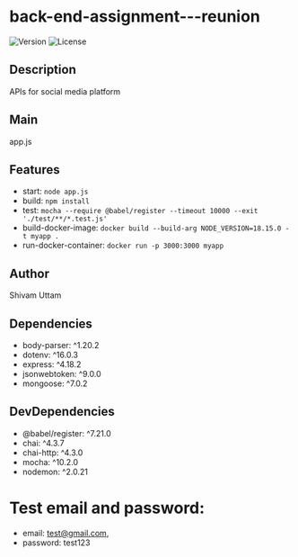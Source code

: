 # back-end-assignment---reunion

![Version](https://img.shields.io/badge/version-1.0.0-blue)
![License](https://img.shields.io/badge/license-ISC-green)

## Description

APIs for social media platform

## Main

app.js

## Features

- start: `node app.js`
- build: `npm install`
- test: `mocha --require @babel/register --timeout 10000 --exit './test/**/*.test.js'`
- build-docker-image: `docker build --build-arg NODE_VERSION=18.15.0 -t myapp .`
- run-docker-container: `docker run -p 3000:3000 myapp`

## Author

Shivam Uttam

## Dependencies

- body-parser: ^1.20.2
- dotenv: ^16.0.3
- express: ^4.18.2
- jsonwebtoken: ^9.0.0
- mongoose: ^7.0.2

## DevDependencies

- @babel/register: ^7.21.0
- chai: ^4.3.7
- chai-http: ^4.3.0
- mocha: ^10.2.0
- nodemon: ^2.0.21


# Test email and password:
- email: test@gmail.com, 
- password: test123

